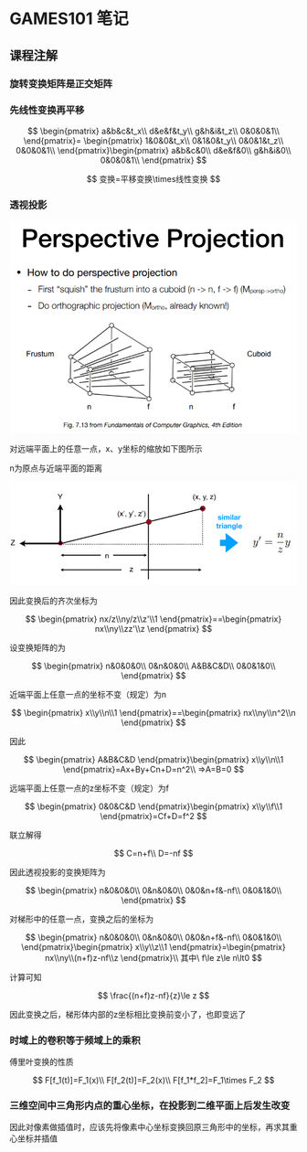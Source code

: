 # GAMES101 笔记

## 课程注解

### 旋转变换矩阵是正交矩阵

### 先线性变换再平移

$$
\begin{pmatrix}
a&b&c&t_x\\
d&e&f&t_y\\
g&h&i&t_z\\
0&0&0&1\\
\end{pmatrix}=
\begin{pmatrix}
1&0&0&t_x\\
0&1&0&t_y\\
0&0&1&t_z\\
0&0&0&1\\
\end{pmatrix}\begin{pmatrix}
a&b&c&0\\
d&e&f&0\\
g&h&i&0\\
0&0&0&1\\
\end{pmatrix}
$$

$$
变换=平移变换\times线性变换
$$

### 透视投影

![1689059400149](image/一些笔记/1689059400149.png)

对远端平面上的任意一点，x、y坐标的缩放如下图所示

n为原点与近端平面的距离

![1689059532544](image/一些笔记/1689059532544.png)

因此变换后的齐次坐标为

$$
\begin{pmatrix}
nx/z\\ny/z\\z'\\1
\end{pmatrix}==\begin{pmatrix}
nx\\ny\\zz'\\z
\end{pmatrix}
$$

设变换矩阵的为

$$
\begin{pmatrix}
n&0&0&0\\
0&n&0&0\\
A&B&C&D\\
0&0&1&0\\
\end{pmatrix}
$$

近端平面上任意一点的坐标不变（规定）为n

$$
\begin{pmatrix}
x\\y\\n\\1
\end{pmatrix}==\begin{pmatrix}
nx\\ny\\n^2\\n
\end{pmatrix}
$$

因此

$$
\begin{pmatrix}
A&B&C&D
\end{pmatrix}\begin{pmatrix}
x\\y\\n\\1
\end{pmatrix}=Ax+By+Cn+D=n^2\\
=>A=B=0
$$

远端平面上任意一点的z坐标不变（规定）为f

$$
\begin{pmatrix}
0&0&C&D
\end{pmatrix}\begin{pmatrix}
x\\y\\f\\1
\end{pmatrix}=Cf+D=f^2
$$

联立解得

$$
C=n+f\\
D=-nf
$$

因此透视投影的变换矩阵为

$$
\begin{pmatrix}
n&0&0&0\\
0&n&0&0\\
0&0&n+f&-nf\\
0&0&1&0\\
\end{pmatrix}
$$

对梯形中的任意一点，变换之后的坐标为

$$
\begin{pmatrix}
n&0&0&0\\
0&n&0&0\\
0&0&n+f&-nf\\
0&0&1&0\\
\end{pmatrix}\begin{pmatrix}
x\\y\\z\\1
\end{pmatrix}=\begin{pmatrix}
nx\\ny\\(n+f)z-nf\\z
\end{pmatrix}\\
其中\ f\le z\le n\lt0
$$

计算可知

$$
\frac{(n+f)z-nf}{z}\le z
$$

因此变换之后，梯形体内部的z坐标相比变换前变小了，也即变远了

### 时域上的卷积等于频域上的乘积

傅里叶变换的性质

$$
F[f_1(t)]=F_1(x)\\
F[f_2(t)]=F_2(x)\\
F[f_1*f_2]=F_1\times F_2
$$

### 三维空间中三角形内点的重心坐标，在投影到二维平面上后发生改变

因此对像素做插值时，应该先将像素中心坐标变换回原三角形中的坐标，再求其重心坐标并插值
